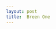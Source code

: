 ```yaml
---
layout: post
title:  Breen One
---
```

<html>
<head>
<title>
<!–-For All Of The Other Ones Too, Up There Where It Says title:  Breen One, that means that that is the title and that counts?-–>
</title>
</head>
<body>
</body>
</html>

